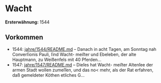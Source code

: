 # Wacht

**Ersterwähnung:** 1544

## Vorkommen
- 1544: [jahre/1544/README.md](../jahre/1544/README.md) – Danach in acht
Tagen, am Sonntag nah Converſionis Pauli, ſind Wacht-
meiſter und Ebeleben, der alte Hauptmann, zu Weißenfels
mit 40 Pferden...
- 1547: [jahre/1547/README.md](../jahre/1547/README.md) – Dieſes hat Wacht-
meiſter Altenſee der armen Stadt wollen zumeſſen, und
das no< mehr, als der Rat erfahren, daß gemeldeter
Köthen etliches G...
